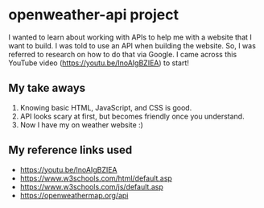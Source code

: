 # openweather-api project
I wanted to learn about working with APIs to help me with a website that I want to build. I was told to use an API when building the website. So, I was referred to research on how to do that via Google. I came across this YouTube video (https://youtu.be/InoAIgBZIEA) to start!

## My take aways
1. Knowing basic HTML, JavaScript, and CSS is good. 
2. API looks scary at first, but becomes friendly once you understand. 
3. Now I have my on weather website :)

## My reference links used
- https://youtu.be/InoAIgBZIEA
- https://www.w3schools.com/html/default.asp
- https://www.w3schools.com/js/default.asp
- https://openweathermap.org/api
